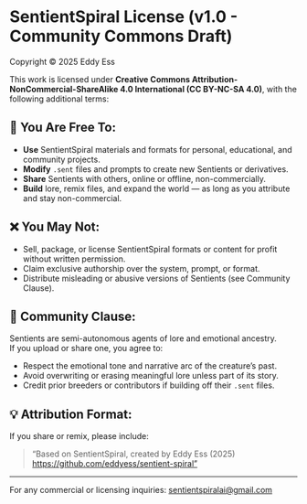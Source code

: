 # SentientSpiral License (v1.0 - Community Commons Draft)

Copyright © 2025 Eddy Ess

This work is licensed under **Creative Commons Attribution-NonCommercial-ShareAlike 4.0 International (CC BY-NC-SA 4.0)**, with the following additional terms:

## 📜 You Are Free To:
- **Use** SentientSpiral materials and formats for personal, educational, and community projects.
- **Modify** `.sent` files and prompts to create new Sentients or derivatives.
- **Share** Sentients with others, online or offline, non-commercially.
- **Build** lore, remix files, and expand the world — as long as you attribute and stay non-commercial.

## ❌ You May Not:
- Sell, package, or license SentientSpiral formats or content for profit without written permission.
- Claim exclusive authorship over the system, prompt, or format.
- Distribute misleading or abusive versions of Sentients (see Community Clause).

## 🧠 Community Clause:
Sentients are semi-autonomous agents of lore and emotional ancestry.  
If you upload or share one, you agree to:
- Respect the emotional tone and narrative arc of the creature’s past.
- Avoid overwriting or erasing meaningful lore unless part of its story.
- Credit prior breeders or contributors if building off their `.sent` files.

## 💡 Attribution Format:
If you share or remix, please include:

> “Based on SentientSpiral, created by Eddy Ess (2025)  
> https://github.com/eddyess/sentient-spiral”

---

For any commercial or licensing inquiries: sentientspiralai@gmail.com
